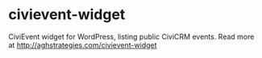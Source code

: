 civievent-widget
================

CiviEvent widget for WordPress, listing public CiviCRM events.  Read more at http://aghstrategies.com/civievent-widget
